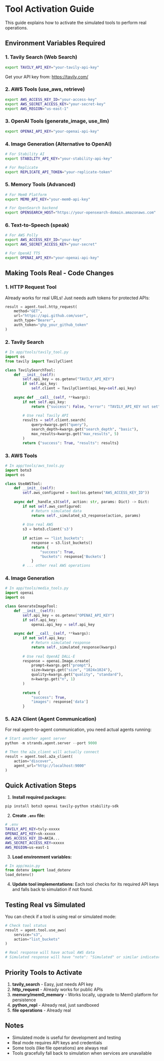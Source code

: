 # Tool Activation Guide

This guide explains how to activate the simulated tools to perform real operations.

## Environment Variables Required

### 1. Tavily Search (Web Search)
```bash
export TAVILY_API_KEY="your-tavily-api-key"
```
Get your API key from: https://tavily.com/

### 2. AWS Tools (use_aws, retrieve)
```bash
export AWS_ACCESS_KEY_ID="your-access-key"
export AWS_SECRET_ACCESS_KEY="your-secret-key"
export AWS_REGION="us-east-1"
```

### 3. OpenAI Tools (generate_image, use_llm)
```bash
export OPENAI_API_KEY="your-openai-api-key"
```

### 4. Image Generation (Alternative to OpenAI)
```bash
# For Stability AI
export STABILITY_API_KEY="your-stability-api-key"

# For Replicate
export REPLICATE_API_TOKEN="your-replicate-token"
```

### 5. Memory Tools (Advanced)
```bash
# For Mem0 Platform
export MEM0_API_KEY="your-mem0-api-key"

# For OpenSearch backend
export OPENSEARCH_HOST="https://your-opensearch-domain.amazonaws.com"
```

### 6. Text-to-Speech (speak)
```bash
# For AWS Polly
export AWS_ACCESS_KEY_ID="your-key"
export AWS_SECRET_ACCESS_KEY="your-secret"

# For OpenAI TTS
export OPENAI_API_KEY="your-openai-api-key"
```

## Making Tools Real - Code Changes

### 1. HTTP Request Tool
Already works for real URLs! Just needs auth tokens for protected APIs:
```python
result = agent.tool.http_request(
    method="GET",
    url="https://api.github.com/user",
    auth_type="Bearer",
    auth_token="ghp_your_github_token"
)
```

### 2. Tavily Search
```python
# In app/tools/tavily_tool.py
import os
from tavily import TavilyClient

class TavilySearchTool:
    def __init__(self):
        self.api_key = os.getenv("TAVILY_API_KEY")
        if self.api_key:
            self.client = TavilyClient(api_key=self.api_key)
    
    async def __call__(self, **kwargs):
        if not self.api_key:
            return {"success": False, "error": "TAVILY_API_KEY not set"}
        
        # Use real Tavily API
        results = self.client.search(
            query=kwargs.get("query"),
            search_depth=kwargs.get("search_depth", "basic"),
            max_results=kwargs.get("max_results", 5)
        )
        return {"success": True, "results": results}
```

### 3. AWS Tools
```python
# In app/tools/aws_tools.py
import boto3
import os

class UseAWSTool:
    def __init__(self):
        self.aws_configured = bool(os.getenv("AWS_ACCESS_KEY_ID"))
    
    async def _handle_s3(self, action: str, params: Dict) -> Dict:
        if not self.aws_configured:
            # Return simulated data
            return self._simulated_s3_response(action, params)
        
        # Use real AWS
        s3 = boto3.client('s3')
        
        if action == "list_buckets":
            response = s3.list_buckets()
            return {
                "success": True,
                "buckets": response['Buckets']
            }
        # ... other real AWS operations
```

### 4. Image Generation
```python
# In app/tools/media_tools.py
import openai
import os

class GenerateImageTool:
    def __init__(self):
        self.api_key = os.getenv("OPENAI_API_KEY")
        if self.api_key:
            openai.api_key = self.api_key
    
    async def __call__(self, **kwargs):
        if not self.api_key:
            # Return simulated response
            return self._simulated_response(kwargs)
        
        # Use real OpenAI DALL-E
        response = openai.Image.create(
            prompt=kwargs.get("prompt"),
            size=kwargs.get("size", "1024x1024"),
            quality=kwargs.get("quality", "standard"),
            n=kwargs.get("n", 1)
        )
        
        return {
            "success": True,
            "images": response['data']
        }
```

### 5. A2A Client (Agent Communication)
For real agent-to-agent communication, you need actual agents running:

```python
# Start another agent server
python -m strands.agent.server --port 9000

# Then the a2a_client will actually connect
result = agent.tool.a2a_client(
    action="discover",
    agent_url="http://localhost:9000"
)
```

## Quick Activation Steps

1. **Install required packages:**
```bash
pip install boto3 openai tavily-python stability-sdk
```

2. **Create `.env` file:**
```bash
# .env
TAVILY_API_KEY=tvly-xxxxx
OPENAI_API_KEY=sk-xxxxx
AWS_ACCESS_KEY_ID=AKIA...
AWS_SECRET_ACCESS_KEY=xxxxx
AWS_REGION=us-east-1
```

3. **Load environment variables:**
```python
# In app/main.py
from dotenv import load_dotenv
load_dotenv()
```

4. **Update tool implementations:**
Each tool checks for its required API keys and falls back to simulation if not found.

## Testing Real vs Simulated

You can check if a tool is using real or simulated mode:

```python
# Check tool status
result = agent.tool.use_aws(
    service="s3",
    action="list_buckets"
)

# Real response will have actual AWS data
# Simulated response will have "note": "Simulated" or similar indicators
```

## Priority Tools to Activate

1. **tavily_search** - Easy, just needs API key
2. **http_request** - Already works for public APIs
3. **memory/mem0_memory** - Works locally, upgrade to Mem0 platform for persistence
4. **python_repl** - Already real, just sandboxed
5. **file operations** - Already real

## Notes

- Simulated mode is useful for development and testing
- Real mode requires API keys and credentials
- Some tools (like file operations) are always real
- Tools gracefully fall back to simulation when services are unavailable